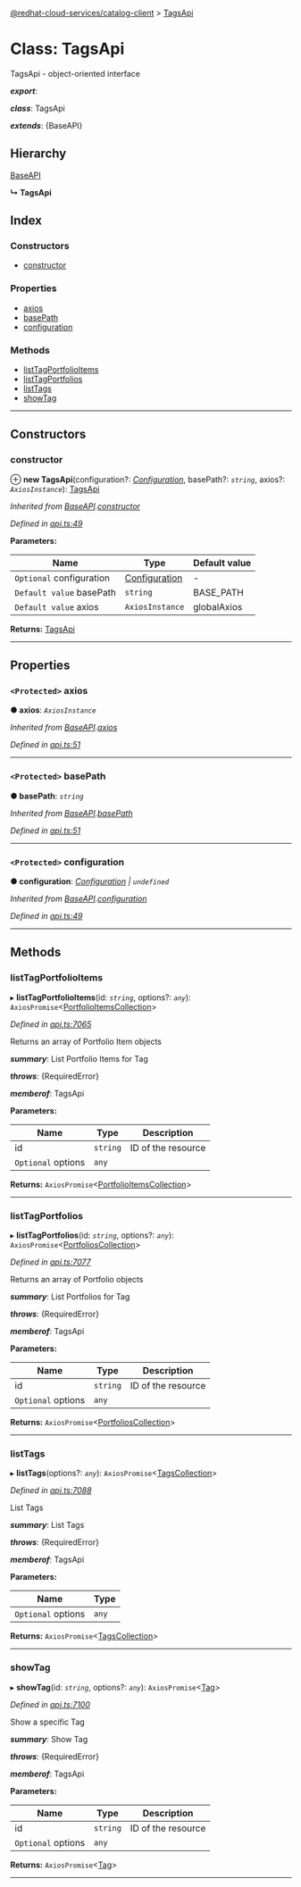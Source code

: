 [@redhat-cloud-services/catalog-client](../README.md) > [TagsApi](../classes/tagsapi.md)

# Class: TagsApi

TagsApi - object-oriented interface

*__export__*: 

*__class__*: TagsApi

*__extends__*: {BaseAPI}

## Hierarchy

 [BaseAPI](baseapi.md)

**↳ TagsApi**

## Index

### Constructors

* [constructor](tagsapi.md#constructor)

### Properties

* [axios](tagsapi.md#axios)
* [basePath](tagsapi.md#basepath)
* [configuration](tagsapi.md#configuration)

### Methods

* [listTagPortfolioItems](tagsapi.md#listtagportfolioitems)
* [listTagPortfolios](tagsapi.md#listtagportfolios)
* [listTags](tagsapi.md#listtags)
* [showTag](tagsapi.md#showtag)

---

## Constructors

<a id="constructor"></a>

###  constructor

⊕ **new TagsApi**(configuration?: *[Configuration](configuration.md)*, basePath?: *`string`*, axios?: *`AxiosInstance`*): [TagsApi](tagsapi.md)

*Inherited from [BaseAPI](baseapi.md).[constructor](baseapi.md#constructor)*

*Defined in [api.ts:49](https://github.com/RedHatInsights/javascript-clients/blob/master/packages/catalog/api.ts#L49)*

**Parameters:**

| Name | Type | Default value |
| ------ | ------ | ------ |
| `Optional` configuration | [Configuration](configuration.md) | - |
| `Default value` basePath | `string` |  BASE_PATH |
| `Default value` axios | `AxiosInstance` |  globalAxios |

**Returns:** [TagsApi](tagsapi.md)

___

## Properties

<a id="axios"></a>

### `<Protected>` axios

**● axios**: *`AxiosInstance`*

*Inherited from [BaseAPI](baseapi.md).[axios](baseapi.md#axios)*

*Defined in [api.ts:51](https://github.com/RedHatInsights/javascript-clients/blob/master/packages/catalog/api.ts#L51)*

___
<a id="basepath"></a>

### `<Protected>` basePath

**● basePath**: *`string`*

*Inherited from [BaseAPI](baseapi.md).[basePath](baseapi.md#basepath)*

*Defined in [api.ts:51](https://github.com/RedHatInsights/javascript-clients/blob/master/packages/catalog/api.ts#L51)*

___
<a id="configuration"></a>

### `<Protected>` configuration

**● configuration**: *[Configuration](configuration.md) \| `undefined`*

*Inherited from [BaseAPI](baseapi.md).[configuration](baseapi.md#configuration)*

*Defined in [api.ts:49](https://github.com/RedHatInsights/javascript-clients/blob/master/packages/catalog/api.ts#L49)*

___

## Methods

<a id="listtagportfolioitems"></a>

###  listTagPortfolioItems

▸ **listTagPortfolioItems**(id: *`string`*, options?: *`any`*): `AxiosPromise`<[PortfolioItemsCollection](../interfaces/portfolioitemscollection.md)>

*Defined in [api.ts:7065](https://github.com/RedHatInsights/javascript-clients/blob/master/packages/catalog/api.ts#L7065)*

Returns an array of Portfolio Item objects

*__summary__*: List Portfolio Items for Tag

*__throws__*: {RequiredError}

*__memberof__*: TagsApi

**Parameters:**

| Name | Type | Description |
| ------ | ------ | ------ |
| id | `string` |  ID of the resource |
| `Optional` options | `any` |

**Returns:** `AxiosPromise`<[PortfolioItemsCollection](../interfaces/portfolioitemscollection.md)>

___
<a id="listtagportfolios"></a>

###  listTagPortfolios

▸ **listTagPortfolios**(id: *`string`*, options?: *`any`*): `AxiosPromise`<[PortfoliosCollection](../interfaces/portfolioscollection.md)>

*Defined in [api.ts:7077](https://github.com/RedHatInsights/javascript-clients/blob/master/packages/catalog/api.ts#L7077)*

Returns an array of Portfolio objects

*__summary__*: List Portfolios for Tag

*__throws__*: {RequiredError}

*__memberof__*: TagsApi

**Parameters:**

| Name | Type | Description |
| ------ | ------ | ------ |
| id | `string` |  ID of the resource |
| `Optional` options | `any` |

**Returns:** `AxiosPromise`<[PortfoliosCollection](../interfaces/portfolioscollection.md)>

___
<a id="listtags"></a>

###  listTags

▸ **listTags**(options?: *`any`*): `AxiosPromise`<[TagsCollection](../interfaces/tagscollection.md)>

*Defined in [api.ts:7088](https://github.com/RedHatInsights/javascript-clients/blob/master/packages/catalog/api.ts#L7088)*

List Tags

*__summary__*: List Tags

*__throws__*: {RequiredError}

*__memberof__*: TagsApi

**Parameters:**

| Name | Type |
| ------ | ------ |
| `Optional` options | `any` |

**Returns:** `AxiosPromise`<[TagsCollection](../interfaces/tagscollection.md)>

___
<a id="showtag"></a>

###  showTag

▸ **showTag**(id: *`string`*, options?: *`any`*): `AxiosPromise`<[Tag](../interfaces/tag.md)>

*Defined in [api.ts:7100](https://github.com/RedHatInsights/javascript-clients/blob/master/packages/catalog/api.ts#L7100)*

Show a specific Tag

*__summary__*: Show Tag

*__throws__*: {RequiredError}

*__memberof__*: TagsApi

**Parameters:**

| Name | Type | Description |
| ------ | ------ | ------ |
| id | `string` |  ID of the resource |
| `Optional` options | `any` |

**Returns:** `AxiosPromise`<[Tag](../interfaces/tag.md)>

___

